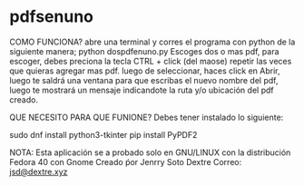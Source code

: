 # pdfsenuno
COMO FUNCIONA? abre una terminal y corres el programa con python de la siguiente manera;
python dospdfenuno.py
Escoges dos o mas pdf, para escoger, debes preciona la tecla CTRL + click (del maose) repetir las veces que quieras agregar mas pdf.
luego de seleccionar, haces click en Abrir, luego te saldrá una ventana para que escribas el nuevo nombre del pdf, luego te mostrará un mensaje indicandote la ruta y/o ubicación del pdf creado.

QUE NECESITO PARA QUE FUNIONE?
Debes tener instalado lo siguiente:

sudo dnf install python3-tkinter
pip install PyPDF2

NOTA:
Esta aplicación se a probado solo en GNU/LINUX con la distribución Fedora 40 con Gnome
Creado ṕor Jenrry Soto Dextre
Correo: jsd@dextre.xyz

